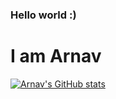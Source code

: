 ### Hello world :)

# I am Arnav

[![Arnav's GitHub stats](https://github-readme-stats.vercel.app/api?username=arnxv0&count_private=true&show_icons=true&bg_color=090C10&title_color=FE5454&text_color=ffffffff)](https://github.com/arnxv0)

<!--
**arnxv0/arnxv0** is a ✨ _special_ ✨ repository because its `README.md` (this file) appears on your GitHub profile.

Here are some ideas to get you started:

- 🔭 I’m currently working on ...
- 🌱 I’m currently learning ...
- 👯 I’m looking to collaborate on ...
- 🤔 I’m looking for help with ...
- 💬 Ask me about ...
- 📫 How to reach me: ...
- 😄 Pronouns: ...
- ⚡ Fun fact: ...
-->
